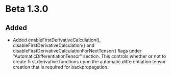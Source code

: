 # Beta 1.3.0

## Added

* Added enableFirstDerivativeCalculation(), disableFirstDerivativeCalculation() and disableFirstDerivativeCalculationForNextTensor() flags under "AutomaticDifferentiationTensor" section. This controls whether or not to create first derivative functions upon the automatic differentiation tensor creation that is required for backpropagation.
